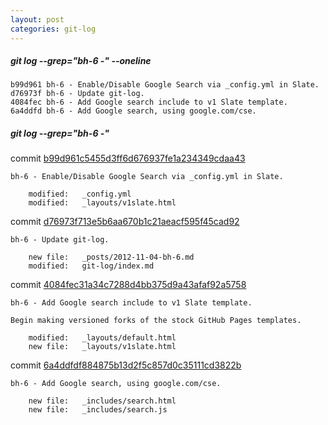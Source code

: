 ```yaml
---
layout: post
categories: git-log 
---
```



##### git log --grep="bh-6 -" --oneline

    b99d961 bh-6 - Enable/Disable Google Search via _config.yml in Slate.
    d76973f bh-6 - Update git-log.
    4084fec bh-6 - Add Google search include to v1 Slate template.
    6a4ddfd bh-6 - Add Google search, using google.com/cse.
    


##### git log --grep="bh-6 -"

commit [b99d961c5455d3ff6d676937fe1a234349cdaa43](https://github.com/bryanhirsch/bryanhirsch.github.com/commit/b99d961c5455d3ff6d676937fe1a234349cdaa43)

    bh-6 - Enable/Disable Google Search via _config.yml in Slate.
    
     	modified:   _config.yml
     	modified:   _layouts/v1slate.html

commit [d76973f713e5b6aa670b1c21aeacf595f45cad92](https://github.com/bryanhirsch/bryanhirsch.github.com/commit/d76973f713e5b6aa670b1c21aeacf595f45cad92)

    bh-6 - Update git-log.
    
     	new file:   _posts/2012-11-04-bh-6.md
     	modified:   git-log/index.md

commit [4084fec31a34c7288d4bb375d9a43afaf92a5758](https://github.com/bryanhirsch/bryanhirsch.github.com/commit/4084fec31a34c7288d4bb375d9a43afaf92a5758)

    bh-6 - Add Google search include to v1 Slate template.
    
    Begin making versioned forks of the stock GitHub Pages templates.
    
     	modified:   _layouts/default.html
     	new file:   _layouts/v1slate.html

commit [6a4ddfdf884875b13d2f5c857d0c35111cd3822b](https://github.com/bryanhirsch/bryanhirsch.github.com/commit/6a4ddfdf884875b13d2f5c857d0c35111cd3822b)

    bh-6 - Add Google search, using google.com/cse.
    
     	new file:   _includes/search.html
     	new file:   _includes/search.js

